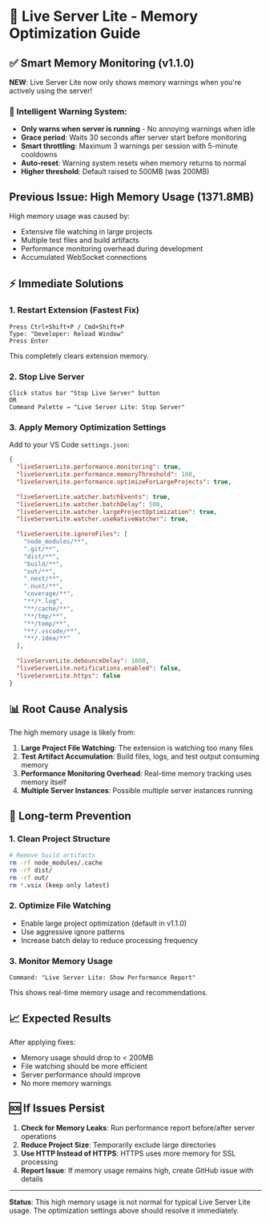 # 🚨 Live Server Lite - Memory Optimization Guide

## ✅ Smart Memory Monitoring (v1.1.0)

**NEW**: Live Server Lite now only shows memory warnings when you're actively using the server! 

### 🧠 Intelligent Warning System:
- **Only warns when server is running** - No annoying warnings when idle
- **Grace period**: Waits 30 seconds after server start before monitoring
- **Smart throttling**: Maximum 3 warnings per session with 5-minute cooldowns
- **Auto-reset**: Warning system resets when memory returns to normal
- **Higher threshold**: Default raised to 500MB (was 200MB)

## Previous Issue: High Memory Usage (1371.8MB)

High memory usage was caused by:
- Extensive file watching in large projects
- Multiple test files and build artifacts
- Performance monitoring overhead during development
- Accumulated WebSocket connections

## ⚡ Immediate Solutions

### 1. Restart Extension (Fastest Fix)
```
Press Ctrl+Shift+P / Cmd+Shift+P
Type: "Developer: Reload Window"
Press Enter
```
This completely clears extension memory.

### 2. Stop Live Server
```
Click status bar "Stop Live Server" button
OR
Command Palette → "Live Server Lite: Stop Server"
```

### 3. Apply Memory Optimization Settings

Add to your VS Code `settings.json`:

```json
{
  "liveServerLite.performance.monitoring": true,
  "liveServerLite.performance.memoryThreshold": 100,
  "liveServerLite.performance.optimizeForLargeProjects": true,
  
  "liveServerLite.watcher.batchEvents": true,
  "liveServerLite.watcher.batchDelay": 500,
  "liveServerLite.watcher.largeProjectOptimization": true,
  "liveServerLite.watcher.useNativeWatcher": true,
  
  "liveServerLite.ignoreFiles": [
    "node_modules/**",
    ".git/**",
    "dist/**", 
    "build/**",
    "out/**",
    ".next/**",
    ".nuxt/**",
    "coverage/**",
    "**/*.log",
    "**/cache/**",
    "**/tmp/**",
    "**/temp/**",
    "**/.vscode/**",
    "**/.idea/**"
  ],
  
  "liveServerLite.debounceDelay": 1000,
  "liveServerLite.notifications.enabled": false,
  "liveServerLite.https": false
}
```

## 📊 Root Cause Analysis

The high memory usage is likely from:

1. **Large Project File Watching**: The extension is watching too many files
2. **Test Artifact Accumulation**: Build files, logs, and test output consuming memory
3. **Performance Monitoring Overhead**: Real-time memory tracking uses memory itself
4. **Multiple Server Instances**: Possible multiple server instances running

## 🔧 Long-term Prevention

### 1. Clean Project Structure
```bash
# Remove build artifacts
rm -rf node_modules/.cache
rm -rf dist/
rm -rf out/
rm *.vsix (keep only latest)
```

### 2. Optimize File Watching
- Enable large project optimization (default in v1.1.0)
- Use aggressive ignore patterns
- Increase batch delay to reduce processing frequency

### 3. Monitor Memory Usage
```
Command: "Live Server Lite: Show Performance Report"
```
This shows real-time memory usage and recommendations.

## 📈 Expected Results

After applying fixes:
- Memory usage should drop to < 200MB
- File watching should be more efficient
- Server performance should improve
- No more memory warnings

## 🆘 If Issues Persist

1. **Check for Memory Leaks**: Run performance report before/after server operations
2. **Reduce Project Size**: Temporarily exclude large directories
3. **Use HTTP Instead of HTTPS**: HTTPS uses more memory for SSL processing
4. **Report Issue**: If memory usage remains high, create GitHub issue with details

---

**Status**: This high memory usage is not normal for typical Live Server Lite usage. The optimization settings above should resolve it immediately.
